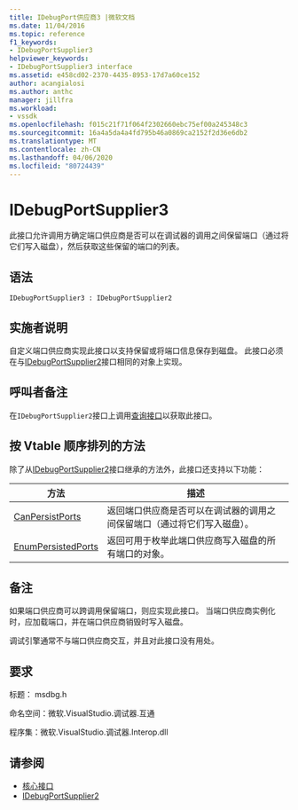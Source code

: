 ```yaml
---
title: IDebugPort供应商3 |微软文档
ms.date: 11/04/2016
ms.topic: reference
f1_keywords:
- IDebugPortSupplier3
helpviewer_keywords:
- IDebugPortSupplier3 interface
ms.assetid: e458cd02-2370-4435-8953-17d7a60ce152
author: acangialosi
ms.author: anthc
manager: jillfra
ms.workload:
- vssdk
ms.openlocfilehash: f015c21f71f064f2302660ebc75ef00a245348c3
ms.sourcegitcommit: 16a4a5da4a4fd795b46a0869ca2152f2d36e6db2
ms.translationtype: MT
ms.contentlocale: zh-CN
ms.lasthandoff: 04/06/2020
ms.locfileid: "80724439"
---
```

# <a name="idebugportsupplier3"></a>IDebugPortSupplier3
此接口允许调用方确定端口供应商是否可以在调试器的调用之间保留端口（通过将它们写入磁盘），然后获取这些保留的端口的列表。

## <a name="syntax"></a>语法

```
IDebugPortSupplier3 : IDebugPortSupplier2
```

## <a name="notes-for-implementers"></a>实施者说明
 自定义端口供应商实现此接口以支持保留或将端口信息保存到磁盘。 此接口必须在与[IDebugPortSupplier2](../../../extensibility/debugger/reference/idebugportsupplier2.md)接口相同的对象上实现。

## <a name="notes-for-callers"></a>呼叫者备注
 在`IDebugPortSupplier2`接口上调用[查询接口](/cpp/atl/queryinterface)以获取此接口。

## <a name="methods-in-vtable-order"></a>按 Vtable 顺序排列的方法
 除了从[IDebugPortSupplier2](../../../extensibility/debugger/reference/idebugportsupplier2.md)接口继承的方法外，此接口还支持以下功能：

|方法|描述|
|------------|-----------------|
|[CanPersistPorts](../../../extensibility/debugger/reference/idebugportsupplier3-canpersistports.md)|返回端口供应商是否可以在调试器的调用之间保留端口（通过将它们写入磁盘）。|
|[EnumPersistedPorts](../../../extensibility/debugger/reference/idebugportsupplier3-enumpersistedports.md)|返回可用于枚举此端口供应商写入磁盘的所有端口的对象。|

## <a name="remarks"></a>备注
 如果端口供应商可以跨调用保留端口，则应实现此接口。 当端口供应商实例化时，应加载端口，并在端口供应商销毁时写入磁盘。

 调试引擎通常不与端口供应商交互，并且对此接口没有用处。

## <a name="requirements"></a>要求
 标题： msdbg.h

 命名空间：微软.VisualStudio.调试器.互通

 程序集：微软.VisualStudio.调试器.Interop.dll

## <a name="see-also"></a>请参阅
- [核心接口](../../../extensibility/debugger/reference/core-interfaces.md)
- [IDebugPortSupplier2](../../../extensibility/debugger/reference/idebugportsupplier2.md)
